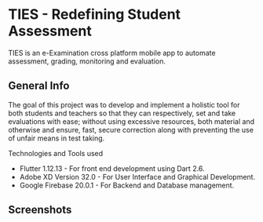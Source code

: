 # TIES - Redefining Student Assessment

TIES is an e-Examination cross platform mobile app to automate assessment, grading, monitoring and evaluation.

## General Info

The goal of this project was to develop and implement a holistic tool for both students and teachers so that they can respectively, set and take evaluations with ease; without using excessive resources, both material and otherwise and ensure, fast, secure correction along with preventing the use of unfair means in test taking.

Technologies and Tools used
* Flutter 1.12.13 - For front end development using Dart 2.6.
* Adobe XD Version 32.0 - For User Interface and Graphical Development.
* Google Firebase 20.0.1 - For Backend and Database management.

## Screenshots

